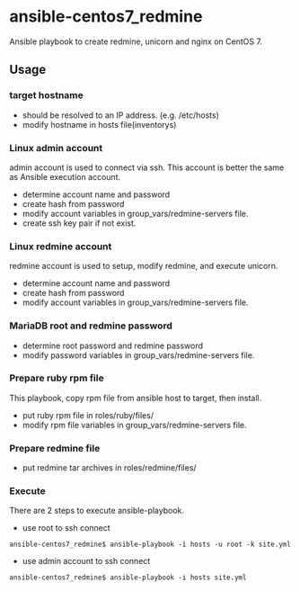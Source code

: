 # ansible-centos7_redmine
Ansible playbook to create redmine, unicorn and nginx on CentOS 7.

## Usage
### target hostname

* should be resolved to an IP address. (e.g. /etc/hosts)
* modify hostname in hosts file(inventorys)

### Linux admin account

admin account is used to connect via ssh.
This account is better the same as Ansible execution account.

* determine account name and password
* create hash from password
* modify account variables in group_vars/redmine-servers file.
* create ssh key pair if not exist.

### Linux redmine account

redmine account is used to setup, modify redmine, and execute unicorn.

* determine account name and password
* create hash from password
* modify account variables in group_vars/redmine-servers file.

### MariaDB root and redmine password

* determine root password and redmine password
* modify password variables in group_vars/redmine-servers file.

### Prepare ruby rpm file

This playbook, copy rpm file from ansible host to target, then install.

* put ruby rpm file in roles/ruby/files/
* modify rpm file variables in group_vars/redmine-servers file.

### Prepare redmine file

* put redmine tar archives in roles/redmine/files/

### Execute

There are 2 steps to execute ansible-playbook.

+ use root to ssh connect

```
ansible-centos7_redmine$ ansible-playbook -i hosts -u root -k site.yml
```

+ use admin account to ssh connect

```
ansible-centos7_redmine$ ansible-playbook -i hosts site.yml
```

